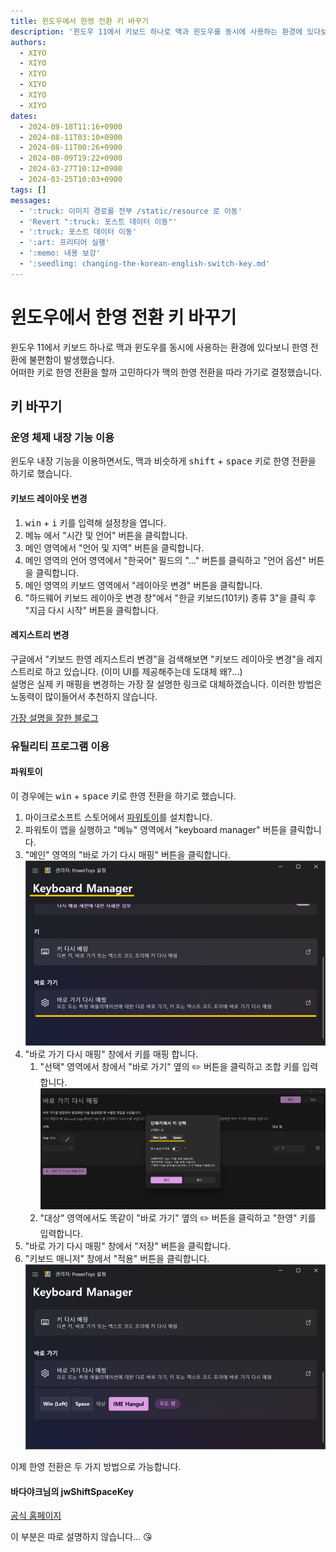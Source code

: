 ```yaml
---
title: 윈도우에서 한영 전환 키 바꾸기
description: '윈도우 11에서 키보드 하나로 맥과 윈도우를 동시에 사용하는 환경에 있다보니 한영 전환에 불편함이 발생했습니다. '
authors:
  - XIYO
  - XIYO
  - XIYO
  - XIYO
  - XIYO
  - XIYO
dates:
  - 2024-09-18T11:16+0900
  - 2024-08-11T03:10+0900
  - 2024-08-11T00:26+0900
  - 2024-08-09T19:22+0900
  - 2024-03-27T10:12+0900
  - 2024-03-25T10:03+0900
tags: []
messages:
  - ':truck: 이미지 경로를 전부 /static/resource 로 이동'
  - 'Revert ":truck: 포스트 데이터 이동"'
  - ':truck: 포스트 데이터 이동'
  - ':art: 프리티어 실행'
  - ':memo: 내용 보강'
  - ':seedling: changing-the-korean-english-switch-key.md'
---
```

# 윈도우에서 한영 전환 키 바꾸기

윈도우 11에서 키보드 하나로 맥과 윈도우를 동시에 사용하는 환경에 있다보니 한영 전환에 불편함이 발생했습니다. \
어떠한 키로 한영 전환을 할까 고민하다가 맥의 한영 전환을 따라 가기로 결정했습니다.

## 키 바꾸기

### 운영 체제 내장 기능 이용

윈도우 내장 기능을 이용하면서도, 맥과 비슷하게 <kbd>shift</kbd> + <kbd>space</kbd> 키로 한영 전환을 하기로 했습니다.

#### 키보드 레이아웃 변경

1. <kbd>win</kbd> + <kbd>i</kbd> 키를 입력해 설정창을 엽니다.
2. 메뉴 에서 "시간 및 언어" 버튼을 클릭합니다.
3. 메인 영역에서 "언어 및 지역" 버튼을 클릭합니다.
4. 메인 영역의 언어 영역에서 "한국어" 필드의 "..." 버튼를 클릭하고 "언어 옵션" 버튼을 클릭합니다.
5. 메인 영역의 키보드 영역에서 "레이아웃 변경" 버튼을 클릭합니다.
6. "하드웨어 키보드 레이아웃 변경 창"에서 "한글 키보드(101키) 종류 3"을 클릭 후 "지금 다시 시작" 버튼을 클릭합니다.

#### 레지스트리 변경

구글에서 "키보드 한영 레지스트리 변경"을 검색해보면 "키보드 레이아웃 변경"을 레지스트리로 하고 있습니다. (이미 UI를 제공해주는데 도대체 왜?...) \
설명은 실제 키 매핑을 변경하는 가장 잘 설명한 링크로 대체하겠습니다. 이러한 방법은 노동력이 많이들어서 추천하지 않습니다.

[가장 설명을 잘한 블로그](https://lightinglife.tistory.com/entry/%EC%9C%88%EB%8F%84%EC%9A%B0%EC%97%90%EC%84%9C-%EB%A7%A5%EC%B2%98%EB%9F%BC-Capslock%EC%BA%A1%EC%8A%A4%EB%9D%BD%ED%82%A4%EB%A5%BC-%ED%95%9C%EC%98%81%ED%82%A4%EB%A1%9C-%EB%B3%80%EA%B2%BD%ED%95%98%EB%8A%94-%EB%B0%A9%EB%B2%95by-%EB%A0%88%EC%A7%80%EC%8A%A4%ED%8A%B8%EB%A6%AC-%ED%8E%B8%EC%A7%91#google_vignette)

### 유틸리티 프로그램 이용

#### 파워토이

이 경우에는 <kbd>win</kbd> + <kbd>space</kbd> 키로 한영 전환을 하기로 했습니다.

1. 마이크로소프트 스토어에서 [파워토이](https://apps.microsoft.com/store/detail/XP89DCGQ3K6VLD?ocid=pdpshare)를 설치합니다.
2. 파워토이 앱을 실행하고 "메뉴" 영역에서 "keyboard manager" 버튼을 클릭합니다.
3. "메인" 영역의 "바로 가기 다시 매핑" 버튼을 클릭합니다.
   ![키보드 매니저 영역에서 바로 가기 다시 매핑](./assets/changing-the-korean-english-switch-key-20240918110239147.png)
4. "바로 가기 다시 매핑" 창에서 키를 매핑 합니다.
   1. "선택" 영역에서 창에서 "바로 가기" 옆의 ✏️ 버튼을 클릭하고 조합 키를 입력합니다.
      ![윈도우 키와 스페이스 조합키를 한영으로 사용](./assets/changing-the-korean-english-switch-key-20240918110408909.png)
   2. "대상" 영역에서도 똑같이 "바로 가기" 옆의 ✏️ 버튼을 클릭하고 "한영" 키를 입력합니다.
5. "바로 가기 다시 매핑" 창에서 "저장" 버튼을 클릭합니다.
6. "키보드 매니저" 창에서 "적용" 버튼을 클릭합니다.
   ![한영 키가 추가적으로 등록된 상태](./assets/changing-the-korean-english-switch-key-20240918110510904.png)

이제 한영 전환은 두 가지 방법으로 가능합니다.

#### 바다야크님의 jwShiftSpaceKey

[공식 홈페이지](https://badayak.com/entry/WinHanEng-jwShiftSpaceKey)

이 부분은 따로 설명하지 않습니다... 😘
